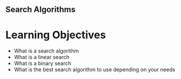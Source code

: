 ## Search Algorithms ##

# Learning Objectives #

- What is a search algorithm
- What is a linear search
- What is a binary search
- What is the best search algorithm to use depending on your needs

